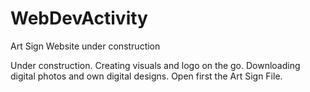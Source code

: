 # WebDevActivity
Art Sign Website under construction

Under construction. Creating visuals and logo on the go. Downloading digital photos and own digital designs. Open first the Art Sign File.
